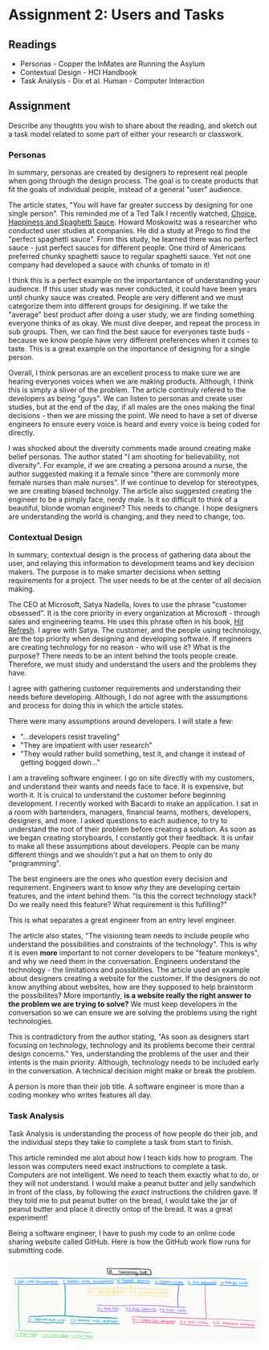 # Assignment 2: Users and Tasks

## Readings

- Personas - Copper the InMates are Running the Asylum
- Contextual Design - HCI Handbook
- Task Analysis - Dix et al. Human - Computer Interaction

## Assignment

Describe any thoughts you wish to share about the reading, and sketch out a task model related to some part of either your research or classwork.

### Personas

In summary, personas are created by designers to represent real people when going through the design process. The goal is to create products that fit the goals of individual people, instead of a general "user" audience.

 The article states, "You will have far greater success by designing for one single person". This reminded me of a Ted Talk I recently watched, [Choice, Happiness and Spaghetti Sauce](https://www.youtube.com/watch?v=iIiAAhUeR6Y). Howard Moskowitz was a researcher who conducted user studies at companies. He did a study at Prego to find the "perfect spaghetti sauce". From this study, he learned there was no perfect sauce - just perfect sauces for different people. One third of Americans preferred chunky spaghetti sauce to regular spaghetti sauce. Yet not one company had developed a sauce with chunks of tomato in it!

I think this is a perfect example on the importantance of understanding your audience. If this user study was never conducted, it could have been years until chunky sauce was created. People are very different and we must categorize them into different groups for desigining. If we take the "average" best product after doing a user study, we are finding something everyone thinks of as okay. We must dive deeper, and repeat the process in sub groups. Then, we can find the best sauce for everyones taste buds - because we know people have very different preferences when it comes to taste. This is a great example on the importance of designing for a single person.

Overall, I think personas are an excellent process to make sure we are hearing everyones voices when we are making products. Although, I think this is simply a sliver of the problem. The article continuly refered to the developers as being "guys". We can listen to personas and create user studies, but at the end of the day, if all males are the ones making the final decisions - then we are missing the point. We need to have a set of diverse engineers to ensure every voice is heard and every voice is being coded for directly.

I was shocked about the diversity comments made around creating make belief personas. The author stated "I am shooting for believability, not diversity". For example, if we are creating a persona around a nurse, the author suggested making it a female since "there are commonly more female nurses than male nurses". If we continue to develop for stereotypes, we are creating biased technolgy. The article also suggested creating the engineer to be a pimply face, nerdy male. Is it so difficult to think of a beautiful, blonde woman engineer? This needs to change. I hope designers are understanding the world is changing, and they need to change, too.

### Contextual Design

In summary, contextual design is the process of gathering data about the user, and relaying this information to development teams and key decision makers. The purpose is to make smarter decisions when setting requirements for a project. The user needs to be at the center of all decision making.

The CEO at Microsoft, Satya Nadella, loves to use the phrase "customer obsessed". It is the core priority in every organization at Microsoft - through sales and engineering teams. He uses this phrase often in his book, [Hit Refresh](https://www.amazon.com/Hit-Refresh-Rediscover-Microsofts-Everyone/dp/0062652508/ref=sr_1_1?hvadid=78477684692572&hvbmt=be&hvdev=c&hvqmt=e&keywords=hit+refresh+satya+nadella&qid=1568211798&s=gateway&sr=8-1). I agree with Satya. The customer, and the people using technology, are the top priority when designing and developing software. If engineers are creating technology for no reason - who will use it? What is the purpose? There needs to be an intent behind the tools people create. Therefore, we must study and understand the users and the problems they have.

I agree with gathering customer requirements and understanding their needs before developing. Although, I do not agree with the assumptions and process for doing this in which the article states.

There were many assumptions around developers. I will state a few:

- "...developers resist traveling"
- "They are impatient with user research"
- "They would rather build something, test it, and change it instead of getting bogged down..."

I am a traveling software engineer. I go on site directly with my customers, and understand their wants and needs face to face. It is expensive, but worth it. It is cruical to understand the customer before beginning development. I recently worked with Bacardi to make an application. I sat in a room with bartenders, managers, financial teams, mothers, developers, designers, and more. I asked questions to each audience, to try to understand the root of their problem before creating a solution. As soon as we began creating storyboards, I constantly got their feedback. It is unfair to make all these assumptions about developers. People can be many different things and we shouldn't put a hat on them to only do "programming".

The best engineers are the ones who question every decision and requirement. Engineers want to know *why* they are developing certain features, and the intent behind them. "Is this the correct technology stack? Do we really need this feature? What requirement is this fufilling?"

This is what separates a great engineer from an entry level engineer.

The article also states, "The visioning team needs to include people who understand the possibilities and constraints of the technology". This is why it is even **more** important to not corner developers to be "feature monkeys", and why we need them in the conversation. Engineers understand the technology - the limitations and possiblities. The article used an example about designers creating a website for the customer. If the designers do not know anything about websites, how are they supposed to help brainstorm the possibilites? More importantly, **is a website really the right answer to the problem we are trying to solve?** We must keep developers in the conversation so we can ensure we are solving the problems using the right technologies.

This is contradictory from the author stating, "As soon as designers start focusing on technology, technology and its problems become their central design concerns." Yes, understanding the problems of the user and their intents is the main priority. Although, technology needs to be included early in the conversation. A technical decision might make or break the problem.

A person is more than their job title. A software engineer is more than a coding monkey who writes features all day.

### Task Analysis

Task Analysis is understanding the process of how people do their job, and the individual steps they take to complete a task from start to finish.

This article reminded me alot about how I teach kids how to program. The lesson was computers need exact instructions to complete a task. Computers are not intelligent. We need to teach them exactly what to do, or they will not understand. I would make a peanut butter and jelly sandwhich in front of the class, by following the *exact* instructions the children gave. If they told me to put peanut butter on the bread, I would take the jar of peanut butter and place it directly ontop of the bread. It was a great experiment!

Being a software engineer, I have to push my code to an online code sharing website called GitHub. Here is how the GitHub work flow runs for submitting code.

![Submitting Code](../Imgs/taskanalysis.png)